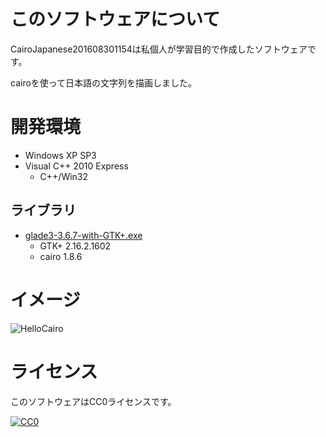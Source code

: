 ﻿# このソフトウェアについて #

CairoJapanese201608301154は私個人が学習目的で作成したソフトウェアです。

cairoを使って日本語の文字列を描画しました。

# 開発環境 #

* Windows XP SP3
* Visual C++ 2010 Express
    * C++/Win32

## ライブラリ ##

* [glade3-3.6.7-with-GTK+.exe](http://ftp.gnome.org/pub/GNOME/binaries/win32/glade3/3.6/glade3-3.6.7-with-GTK+.exe)
    * GTK+ 2.16.2.1602
    * cairo 1.8.6

# イメージ #

![HelloCairo](https://cdn-ak.f.st-hatena.com/images/fotolife/y/ytyaru/20160830/20160830135035.png)

# ライセンス #

このソフトウェアはCC0ライセンスです。

[![CC0](http://i.creativecommons.org/p/zero/1.0/88x31.png "CC0")](http://creativecommons.org/publicdomain/zero/1.0/deed.ja)
